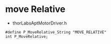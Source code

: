 # move Relative

* thorLabsAptMotorDriver.h
```
#define P_MoveRelative_String "MOVE_RELATIVE"
int P_MoveRelative;
```
